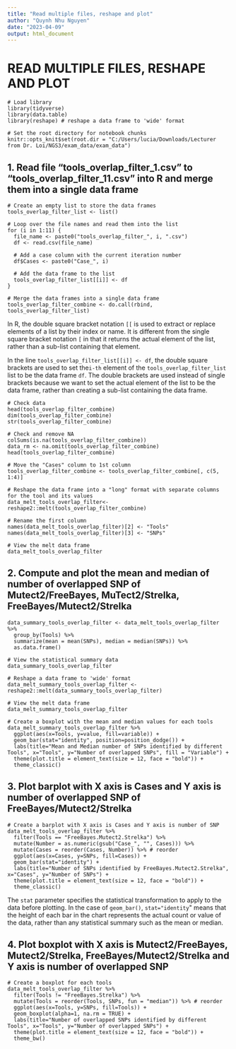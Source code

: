```yaml
---
title: "Read multiple files, reshape and plot"
author: "Quynh Nhu Nguyen"
date: "2023-04-09"
output: html_document
---
```

# **READ MULTIPLE FILES, RESHAPE AND PLOT**

```{r}
# Load library 
library(tidyverse)
library(data.table)
library(reshape) # reshape a data frame to 'wide' format
```

```{r setup, include=FALSE}
# Set the root directory for notebook chunks
knitr::opts_knit$set(root.dir = "C:/Users/lucia/Downloads/Lecturer from Dr. Loi/NGS3/exam_data/exam_data")
```

## 1. Read file “tools_overlap_filter_1.csv” to “tools_overlap_filter_11.csv” into R and merge them into a single data frame
```{r}
# Create an empty list to store the data frames
tools_overlap_filter_list <- list()

# Loop over the file names and read them into the list
for (i in 1:11) {
  file_name <- paste0("tools_overlap_filter_", i, ".csv")
  df <- read.csv(file_name)
  
  # Add a case column with the current iteration number
  df$Cases <- paste0("Case_", i)
  
  # Add the data frame to the list
  tools_overlap_filter_list[[i]] <- df
}

# Merge the data frames into a single data frame
tools_overlap_filter_combine <- do.call(rbind, tools_overlap_filter_list)
```
In R, the double square bracket notation `[[` is used to extract or replace elements of a list by their index or name. It is different from the single square bracket notation `[` in that it returns the actual element of the list, rather than a sub-list containing that element.

In the line `tools_overlap_filter_list[[i]] <- df`, the double square brackets are used to set the`i-th` element of the `tools_overlap_filter_list` list to be the data frame `df`. The double brackets are used instead of single brackets because we want to set the actual element of the list to be the data frame, rather than creating a sub-list containing the data frame.

```{r}
# Check data
head(tools_overlap_filter_combine)
dim(tools_overlap_filter_combine)
str(tools_overlap_filter_combine)
```

```{r}
# Check and remove NA 
colSums(is.na(tools_overlap_filter_combine))
data_rm <- na.omit(tools_overlap_filter_combine)
head(tools_overlap_filter_combine)
```

```{r}
# Move the "Cases" column to 1st column
tools_overlap_filter_combine <- tools_overlap_filter_combine[, c(5, 1:4)]

# Reshape the data frame into a "long" format with separate columns for the tool and its values
data_melt_tools_overlap_filter<- reshape2::melt(tools_overlap_filter_combine)

# Rename the first column
names(data_melt_tools_overlap_filter)[2] <- "Tools"
names(data_melt_tools_overlap_filter)[3] <- "SNPs"

# View the melt data frame
data_melt_tools_overlap_filter
```
## 2. Compute and plot the mean and median of number of overlapped SNP of Mutect2/FreeBayes, MuTect2/Strelka, FreeBayes/Mutect2/Strelka
```{r}
data_summary_tools_overlap_filter <- data_melt_tools_overlap_filter %>%
  group_by(Tools) %>%
  summarize(mean = mean(SNPs), median = median(SNPs)) %>%
  as.data.frame()
  
# View the statistical summary data
data_summary_tools_overlap_filter
```

```{r}
# Reshape a data frame to 'wide' format
data_melt_summary_tools_overlap_filter <- reshape2::melt(data_summary_tools_overlap_filter)

# View the melt data frame
data_melt_summary_tools_overlap_filter
```

```{r}
# Create a boxplot with the mean and median values for each tools
data_melt_summary_tools_overlap_filter %>% 
  ggplot(aes(x=Tools, y=value, fill=variable)) +
  geom_bar(stat="identity", position=position_dodge()) +
  labs(title="Mean and Median number of SNPs identified by different Tools", x="Tools", y="Number of overlapped SNPs", fill = "Variable") +
  theme(plot.title = element_text(size = 12, face = "bold")) +
  theme_classic()
```

## 3. Plot barplot with X axis is Cases and Y axis is number of overlapped SNP of FreeBayes/Mutect2/Strelka
```{r}
# Create a barplot with X axis is Cases and Y axis is number of SNP
data_melt_tools_overlap_filter %>%
  filter(Tools == "FreeBayes.Mutect2.Strelka") %>%
  mutate(Number = as.numeric(gsub("Case_", "", Cases))) %>%
  mutate(Cases = reorder(Cases, Number)) %>% # reorder
  ggplot(aes(x=Cases, y=SNPs, fill=Cases)) +
  geom_bar(stat="identity") +
  labs(title="Number of SNPs identified by FreeBayes.Mutect2.Strelka", x="Cases", y="Number of SNPs") +
  theme(plot.title = element_text(size = 12, face = "bold")) +
  theme_classic()
```
The `stat` parameter specifies the statistical transformation to apply to the data before plotting. In the case of `geom_bar()`, `stat="identity`" means that the height of each bar in the chart represents the actual count or value of the data, rather than any statistical summary such as the mean or median.

## 4. Plot boxplot with X axis is Mutect2/FreeBayes, Mutect2/Strelka,  FreeBayes/Mutect2/Strelka and Y axis is number of overlapped SNP
```{r}
# Create a boxplot for each tools
data_melt_tools_overlap_filter %>%
  filter(Tools != "FreeBayes.Strelka") %>%
  mutate(Tools = reorder(Tools, SNPs, fun = "median")) %>% # reorder
  ggplot(aes(x=Tools, y=SNPs, fill=Tools)) +
  geom_boxplot(alpha=1, na.rm = TRUE) +
  labs(title="Number of overlapped SNPs identified by different Tools", x="Tools", y="Number of overlapped SNPs") +
  theme(plot.title = element_text(size = 12, face = "bold")) +
  theme_bw()
```
